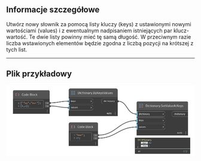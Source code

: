 ## Informacje szczegółowe
Utwórz nowy słownik za pomocą listy kluczy (keys) z ustawionymi nowymi wartościami (values) i z ewentualnym nadpisaniem istniejących par klucz-wartość. Te dwie listy powinny mieć tę samą długość. W przeciwnym razie liczba wstawionych elementów będzie zgodna z liczbą pozycji na krótszej z tych list.
___
## Plik przykładowy

![SetValueAtKeys](./DesignScript.Builtin.Dictionary.SetValueAtKeys_img.jpg)

